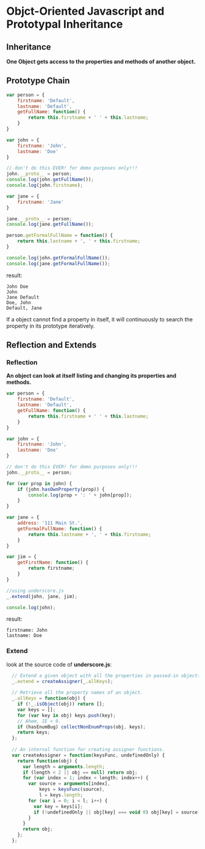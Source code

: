 # Objct-Oriented Javascript and Prototypal Inheritance

## Inheritance

**One Object gets access to the properties and methods of another object.**

 ## Prototype Chain

```javascript
var person = {
    firstname: 'Default',
    lastname: 'Default',
    getFullName: function() {
        return this.firstname + ' ' + this.lastname;  
    }
}

var john = {
    firstname: 'John',
    lastname: 'Doe'
}

// don't do this EVER! for demo purposes only!!!
john.__proto__ = person;
console.log(john.getFullName());
console.log(john.firstname);

var jane = {
    firstname: 'Jane'   
}

jane.__proto__ = person;
console.log(jane.getFullName());

person.getFormalFullName = function() {
    return this.lastname + ', ' + this.firstname;   
}

console.log(john.getFormalFullName());
console.log(jane.getFormalFullName());
```

result:

```
John Doe
John
Jane Default
Doe, John
Default, Jane
```

If a object cannot find a property in itself, it will continuously to search the property in its prototype iteratively.

## Reflection and Extends

### Reflection

**An object can look at itself listing and changing its properties and methods.**

```javascript
var person = {
    firstname: 'Default',
    lastname: 'Default',
    getFullName: function() {
        return this.firstname + ' ' + this.lastname;  
    }
}

var john = {
    firstname: 'John',
    lastname: 'Doe'
}

// don't do this EVER! for demo purposes only!!!
john.__proto__ = person;

for (var prop in john) {
    if (john.hasOwnProperty(prop)) {
        console.log(prop + ': ' + john[prop]);
    }
}

var jane = {
    address: '111 Main St.',
    getFormalFullName: function() {
        return this.lastname + ', ' + this.firstname;   
    }
}

var jim = {
    getFirstName: function() {
        return firstname;   
    }
}

//using underscore.js
_.extend(john, jane, jim);

console.log(john);
```

result:

```
firstname: John
lastname: Doe
```



### Extend

look at the source code of **underscore.js**:

```javascript
  // Extend a given object with all the properties in passed-in object(s).
  _.extend = createAssigner(_.allKeys);
  
  // Retrieve all the property names of an object.
  _.allKeys = function(obj) {
    if (!_.isObject(obj)) return [];
    var keys = [];
    for (var key in obj) keys.push(key);
    // Ahem, IE < 9.
    if (hasEnumBug) collectNonEnumProps(obj, keys);
    return keys;
  };
  
  // An internal function for creating assigner functions.
  var createAssigner = function(keysFunc, undefinedOnly) {
    return function(obj) {
      var length = arguments.length;
      if (length < 2 || obj == null) return obj;
      for (var index = 1; index < length; index++) {
        var source = arguments[index],
            keys = keysFunc(source),
            l = keys.length;
        for (var i = 0; i < l; i++) {
          var key = keys[i];
          if (!undefinedOnly || obj[key] === void 0) obj[key] = source[key];
        }
      }
      return obj;
    };
  };
```



